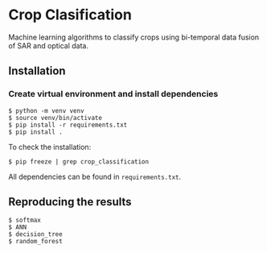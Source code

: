 # Crop Clasification
Machine learning algorithms to classify crops using bi-temporal data fusion of SAR and optical data.

## Installation
### Create virtual environment and install dependencies
```
$ python -m venv venv
$ source venv/bin/activate
$ pip install -r requirements.txt
$ pip install .
```
To check the installation:
```
$ pip freeze | grep crop_classification
```

All dependencies can be found in `requirements.txt`.


## Reproducing the results
```
$ softmax
$ ANN
$ decision_tree
$ random_forest
```